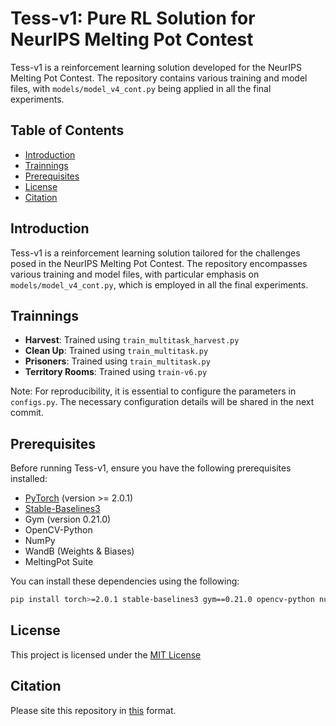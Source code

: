 # Tess-v1: Pure RL Solution for NeurIPS Melting Pot Contest

Tess-v1 is a reinforcement learning solution developed for the NeurIPS Melting Pot Contest. The repository contains various training and model files, with `models/model_v4_cont.py` being applied in all the final experiments.

## Table of Contents

- [Introduction](#introduction)
- [Trainnings](#trainnings)
- [Prerequisites](#prerequisites)
- [License](#license)
- [Citation](#citation)

## Introduction

Tess-v1 is a reinforcement learning solution tailored for the challenges posed in the NeurIPS Melting Pot Contest. The repository encompasses various training and model files, with particular emphasis on `models/model_v4_cont.py`, which is employed in all the final experiments.

## Trainnings

- **Harvest**: Trained using `train_multitask_harvest.py`
- **Clean Up**: Trained using `train_multitask.py`
- **Prisoners**: Trained using `train_multitask.py`
- **Territory Rooms**: Trained using `train-v6.py`

Note: For reproducibility, it is essential to configure the parameters in `configs.py`. The necessary configuration details will be shared in the next commit.

## Prerequisites

Before running Tess-v1, ensure you have the following prerequisites installed:

- [PyTorch](https://pytorch.org/) (version >= 2.0.1)
- [Stable-Baselines3](https://github.com/DLR-RM/stable-baselines3)
- Gym (version 0.21.0)
- OpenCV-Python
- NumPy
- WandB (Weights & Biases)
- MeltingPot Suite

You can install these dependencies using the following:

```bash
pip install torch>=2.0.1 stable-baselines3 gym==0.21.0 opencv-python numpy wandb dm-meltingpot
```
## License

This project is licensed under the [MIT License](https://github.com/utkuearas/MeltingPot-Tess-v1/blob/master/LICENSE)

## Citation

Please site this repository in [this](https://github.com/utkuearas/MeltingPot-Tess-v1/blob/master/citation.md) format.



